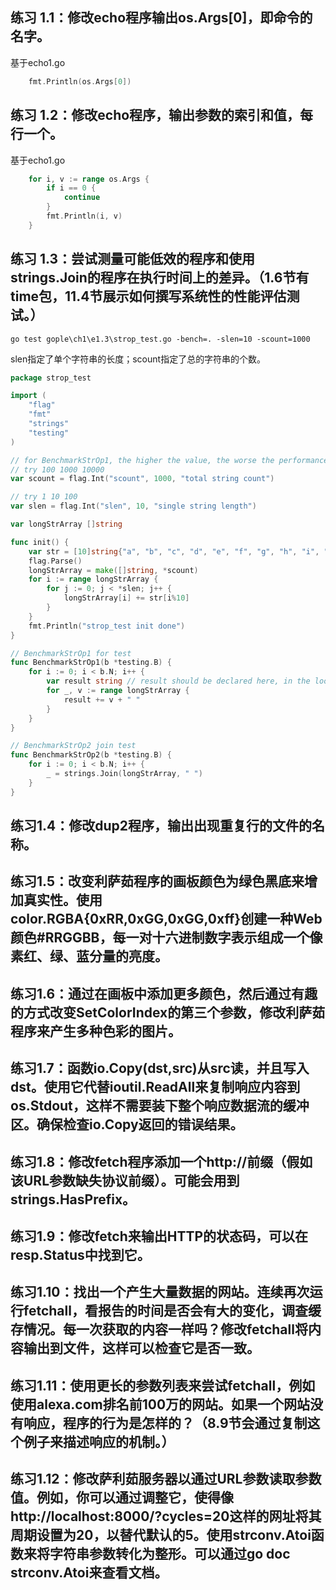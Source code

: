 ## 练习 1.1：修改echo程序输出os.Args[0]，即命令的名字。

基于echo1.go

```go
	fmt.Println(os.Args[0])
```

## 练习 1.2：修改echo程序，输出参数的索引和值，每行一个。

基于echo1.go

```go
	for i, v := range os.Args {
		if i == 0 {
			continue
		}
		fmt.Println(i, v)
	}
```

## 练习 1.3：尝试测量可能低效的程序和使用strings.Join的程序在执行时间上的差异。（1.6节有time包，11.4节展示如何撰写系统性的性能评估测试。）

`go test gople\ch1\e1.3\strop_test.go -bench=. -slen=10 -scount=1000`

slen指定了单个字符串的长度；scount指定了总的字符串的个数。

```go
package strop_test

import (
	"flag"
	"fmt"
	"strings"
	"testing"
)

// for BenchmarkStrOp1, the higher the value, the worse the performance
// try 100 1000 10000
var scount = flag.Int("scount", 1000, "total string count")

// try 1 10 100
var slen = flag.Int("slen", 10, "single string length")

var longStrArray []string

func init() {
	var str = [10]string{"a", "b", "c", "d", "e", "f", "g", "h", "i", "j"}
	flag.Parse()
	longStrArray = make([]string, *scount)
	for i := range longStrArray {
		for j := 0; j < *slen; j++ {
			longStrArray[i] += str[i%10]
		}
	}
	fmt.Println("strop_test init done")
}

// BenchmarkStrOp1 for test
func BenchmarkStrOp1(b *testing.B) {
	for i := 0; i < b.N; i++ {
		var result string // result should be declared here, in the loop
		for _, v := range longStrArray {
			result += v + " "
		}
	}
}

// BenchmarkStrOp2 join test
func BenchmarkStrOp2(b *testing.B) {
	for i := 0; i < b.N; i++ {
		_ = strings.Join(longStrArray, " ")
	}
}
```

## 练习1.4：修改dup2程序，输出出现重复行的文件的名称。

## 练习1.5：改变利萨茹程序的画板颜色为绿色黑底来增加真实性。使用color.RGBA{0xRR,0xGG,0xGG,0xff}创建一种Web颜色#RRGGBB，每一对十六进制数字表示组成一个像素红、绿、蓝分量的亮度。

## 练习1.6：通过在画板中添加更多颜色，然后通过有趣的方式改变SetColorIndex的第三个参数，修改利萨茹程序来产生多种色彩的图片。

## 练习1.7：函数io.Copy(dst,src)从src读，并且写入dst。使用它代替ioutil.ReadAll来复制响应内容到os.Stdout，这样不需要装下整个响应数据流的缓冲区。确保检查io.Copy返回的错误结果。

## 练习1.8：修改fetch程序添加一个http://前缀（假如该URL参数缺失协议前缀）。可能会用到strings.HasPrefix。

## 练习1.9：修改fetch来输出HTTP的状态码，可以在resp.Status中找到它。

## 练习1.10：找出一个产生大量数据的网站。连续再次运行fetchall，看报告的时间是否会有大的变化，调查缓存情况。每一次获取的内容一样吗？修改fetchall将内容输出到文件，这样可以检查它是否一致。

## 练习1.11：使用更长的参数列表来尝试fetchall，例如使用alexa.com排名前100万的网站。如果一个网站没有响应，程序的行为是怎样的？（8.9节会通过复制这个例子来描述响应的机制。）

## 练习1.12：修改萨利茹服务器以通过URL参数读取参数值。例如，你可以通过调整它，使得像http://localhost:8000/?cycles=20这样的网址将其周期设置为20，以替代默认的5。使用strconv.Atoi函数来将字符串参数转化为整形。可以通过go doc strconv.Atoi来查看文档。
